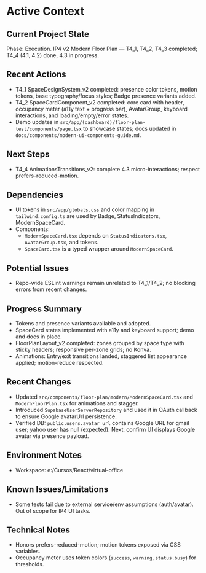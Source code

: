 # Active Context

## Current Project State
Phase: Execution. IP4 v2 Modern Floor Plan — T4_1, T4_2, T4_3 completed; T4_4 (4.1, 4.2) done, 4.3 in progress.

## Recent Actions
- T4_1 SpaceDesignSystem_v2 completed: presence color tokens, motion tokens, base typography/focus styles; Badge presence variants added.
- T4_2 SpaceCardComponent_v2 completed: core card with header, occupancy meter (a11y text + progress bar), AvatarGroup, keyboard interactions, and loading/empty/error states.
- Demo updates in `src/app/(dashboard)/floor-plan-test/components/page.tsx` to showcase states; docs updated in `docs/components/modern-ui-components-guide.md`.

## Next Steps
- T4_4 AnimationsTransitions_v2: complete 4.3 micro-interactions; respect prefers-reduced-motion.

## Dependencies
- UI tokens in `src/app/globals.css` and color mapping in `tailwind.config.ts` are used by Badge, StatusIndicators, ModernSpaceCard.
- Components:
  - `ModernSpaceCard.tsx` depends on `StatusIndicators.tsx`, `AvatarGroup.tsx`, and tokens.
  - `SpaceCard.tsx` is a typed wrapper around `ModernSpaceCard`.

## Potential Issues
- Repo-wide ESLint warnings remain unrelated to T4_1/T4_2; no blocking errors from recent changes.

## Progress Summary
- Tokens and presence variants available and adopted.
- SpaceCard states implemented with a11y and keyboard support; demo and docs in place.
- FloorPlanLayout_v2 completed: zones grouped by space type with sticky headers; responsive per-zone grids; no Konva.
- Animations: Entry/exit transitions landed, staggered list appearance applied; motion-reduce respected.

## Recent Changes
- Updated `src/components/floor-plan/modern/ModernSpaceCard.tsx` and `ModernFloorPlan.tsx` for animations and stagger.
- Introduced `SupabaseUserServerRepository` and used it in OAuth callback to ensure Google avatarUrl persistence.
 - Verified DB: `public.users.avatar_url` contains Google URL for gmail user; yahoo user has null (expected). Next: confirm UI displays Google avatar via presence payload.

## Environment Notes
- Workspace: e:/Cursos/React/virtual-office

## Known Issues/Limitations
- Some tests fail due to external service/env assumptions (auth/avatar). Out of scope for IP4 UI tasks.

## Technical Notes
- Honors prefers-reduced-motion; motion tokens exposed via CSS variables.
- Occupancy meter uses token colors (`success`, `warning`, `status.busy`) for thresholds.
